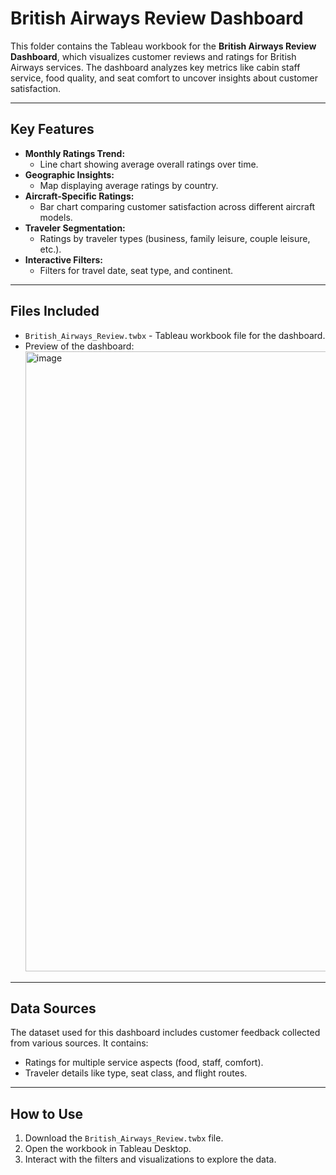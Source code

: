 # British Airways Review Dashboard

This folder contains the Tableau workbook for the **British Airways Review Dashboard**, which visualizes customer reviews and ratings for British Airways services. The dashboard analyzes key metrics like cabin staff service, food quality, and seat comfort to uncover insights about customer satisfaction.

---

## Key Features

- **Monthly Ratings Trend:**
  - Line chart showing average overall ratings over time.
- **Geographic Insights:**
  - Map displaying average ratings by country.
- **Aircraft-Specific Ratings:**
  - Bar chart comparing customer satisfaction across different aircraft models.
- **Traveler Segmentation:**
  - Ratings by traveler types (business, family leisure, couple leisure, etc.).
- **Interactive Filters:**
  - Filters for travel date, seat type, and continent.

---

## Files Included

- `British_Airways_Review.twbx` - Tableau workbook file for the dashboard.
- Preview of the dashboard:
  <img width="992" alt="image" src="https://github.com/user-attachments/assets/b72fa225-0550-4db5-893f-3c0d9544a4db" />


---

## Data Sources

The dataset used for this dashboard includes customer feedback collected from various sources. It contains:
- Ratings for multiple service aspects (food, staff, comfort).
- Traveler details like type, seat class, and flight routes.

---

## How to Use

1. Download the `British_Airways_Review.twbx` file.
2. Open the workbook in Tableau Desktop.
3. Interact with the filters and visualizations to explore the data.
